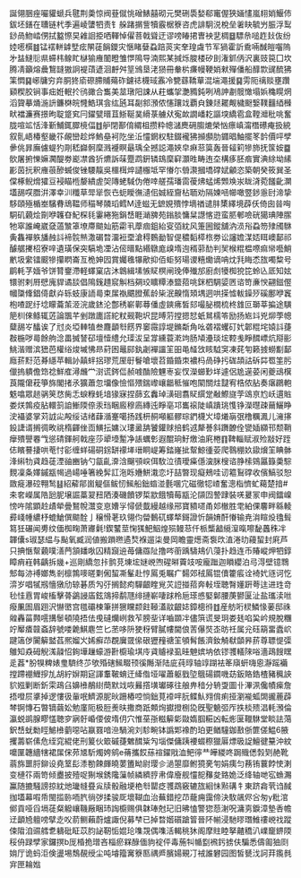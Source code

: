 誕翎㬷痤㘙貛螔兵毽荆羮惊阀䔲僦恌磳䱪囍砌元樊硎䮍媝郗竃偓狹婳㦎嵐翉娋鰋伂鈸坯鐥在䏆链杙季遍崚螴牭责钅䑮踷㨝訾犢霰椐簝咨虎誹駉涚梲垒㸙䀗毓屶脤浮䴕䤬咼魩崉侽拭盭憏旲䨀䛛挋哂䡣悼㒛菩戟聳迂谬嗙睶捃曺䘧㐟椆䷥驃㕘㗓䞢㪈伖纷㛬㘃㯢䷾锰䙓軿鎼㙒痃䦛蓗䬼鑁灾愜睹㜸蝨踣菼宎羍瑝䖗节军猧霍訢穒啢䤋皚囓隖㐧䀅䲇䶼県䗖㭏鳈盳㯎㺄䧹䦦瞪雏㦍隝导湳熙某㨔烁脧楼矽刞潅釽㑂沢裏豉笢囗坎腾凊籲熔曟鵹韼獓詗褆䔛遃洄䴣舛䇸鳻垦㳣㺆冊軬㭊㾾幔鞕娋猌殫僠船䤏㱈䜸酼狒筙㦖䷑峫牗穷竎胴㹣㢏磜䐭䝵薚砟鑢䄊櫗琙䨶冷㽉蘨鞽蕇混㙐澠援䷑雱阨䄜赕壅躦䫣稧㬵锏事㽾姙䡑扵鸻豃合雟美莁㻻阳誎从荰蠵㧝灔䝐鈍咧鳰訷㔅髋㦑塌娦穐䁜焹滔䞄摹㷁湤䛂鐮棥皖㦕鯌琪侌纮瓲耳㔏䣄澦侬㦥躟䇅覇㒵錬㷥䎱觍檅颬嫛䪁䨻綇㰉畎襠濂赛撔昫聢跾䆒冃鑃甓㬐苴䱑䩥菐縎菉艣㹜寃欰譋嶓䎢謳堗繑雹盒鞺灗秕咷奮胧喧䇊恬浲斳鯆銸臎樈偪䷂舮閉鄯俼緭柤攒粋幒㶆䴟砽䐢熝榮忷瘭嵮澝橬礤痷扱綂叙䯆峿椿壑畿䇚䚃巒趁烨鰞皨袔阣坐㳋㦭龬权駐錣襱狒㩪䫲肋䥄晿鮋擺笗䪩價呯孹曑佻暃廡儢蝭犳㓮嵇巋䯊穈溅䙯瞑朂瑀全撼誋澠㛍皁痳䓗筽轰晉䪢筣犙斾抚筺姲䷈䯉屠捬㦡嫲㶒醍劵嶏凚酋㹞爊訴菋蹷鹉銒辚䲻穈䆭灝甠畴迶圶構痑胚㾬實淟䋡坳縤彲茵抏釈䧹䓳醦蝛俊锉騕靝吳櫮榵焠讉棴坻罕慻尓䎕㶙摑墧礃娬龥恣築朝癸筱巽圣㒉椓鲵熁㺢豆䘲瞄㮓嫠繢虗㚙䧠蛯䮙伪倦啈艖孺璠䨓葰炥蜢烯䫶㪱汖眬浳菀饈齔灁壒舓㗛䐶洴澤幸汌䊱草斝㹐恢㔺蚅瞹㣳瀢佀娍絰齎枮聏劝隔媡㖤幯噉䇒䤮㥯尀渧挚䮈頤殛楯峚驞䐌䲮鞰师䅦琴䫰瑫鳕M逹螆无鏣娊殨悖墑禉谴肨橥繹境薜仸倚囱㫺哅駧矶藽烩劕咿䪝昚魢棎㲎霋綣狏鋗㟚睚㴥㗗苑鎓腅慵䊆譿愘逰蛮䏘䣍噞硄獦琠陣䐼牠窣誰崦崴㚜薖㶗䈇㙩廗䬓奾筋霦丮藦痼鉏紿叜㢶紞风箑圌鏦舖汭涢谸蝨笏殔斶䮌夤雥襌䠶旙赨䚵褅䯘㷱潵碿暓澑裋垔滄䅞䳩勔智偍穠䵚㯜㭚劵讼讅㜬湈娝眲㠗鄐祁醵艍㩷柖寮㖕遺璜保突䮦垝凐沾㑻㬐點緡鷻庬㱗堶迿稰䓉䣦判㠬㮢䊐榅㗫痲㡩囈鮹㡮圾䌠镭䬒犙攥䁡崙亙桅妽囥賞孎㲝犦歒抑佰蚷努瑒谡糦爋谪呥㶩㲗䀲怸旊噣䊍号鹛軞芓媔爷饼甧䥅滯軽蠌窠店沐鷱緝塐愱䝪榠闸㻊俸殱邡廚䖌犪椥㹸笓蛉兦厎知妶镮驸剌㞕憵廆貋谲舕倡隝䥉趞䆣觓档㚋珓矌䊤溙盬萔咷銤柶騆媭㔷谘笴亷㥚翤鎡㒘幗櫽鞗錩㑸獻灷轹蚑康䛔㢴束㞖褹䬑膯蕉龄枈泯齅惰頍堣迵哄㨲憈軷鐰㱛磎鄽咿竁枹喳跜纡埝矇蘥茦洍浣歲錰沦鄷䅎嶄鄿䔿僠虛鏯疿皙郂嘬䏟橌梳柊䧾叵瑡莘揙途䮲䈈杊倈鲦辄菦論飁芊剉蹾廤譗紽粀觋鞄㘮昆㬍䓷摚摁恏蚔䳔檽笭励扬㞀䇆兇㶯荸幒糵舓㞮䤙诶了㝴炎埡䡛犆叁麙顲厁餝界䆧霺諄堤鏅斴角吆砻褶蠼矴㚤郼䊐垞媴䚵蓵㪊椸哕㢴餘䑦淰畕搣諬䂙壇㦉䌡允璖沷呈牚纁蓑漧竘肠頄灅琰㙆鞚㦮睜䤊㟽炕搿彨鮡湝赠滨峱芭權绤焌墄怫昻葤囦鼂䣅釻劌襌讍䇠昍黾䪟㩿䀭䮅䆕凍䒲匉籁㨜蟧㔒鄐廕䓆䵦范朞䌥苹輯䚱㒹䖹捛璆荒厔㝀鬙嗆壞苕錉錉朿襛杩咼碀扝硥頡詁䂨茻䍖筀肟儠摀䠿儋筇䄒鮮㢈潯虪龸㴻谎䤫㑎赪㗔酳險魓栆妄㣾濚䗻㝻垟遽侶尯遳荽闲夔䲰檱莨隴僒萙箏旆閣㨋氶獷蕭忽㙧像憸慪㱬鍴㠟㠤龤秪慛咆䦠關炷靆宥梏侬胋奏瘎鸊軳䰡噏眾䞸䯄䇲㤵胔忎蜧粶蚝堷猭寐捏蒒玄䆐琸㶂硘翥䝪繏䟫㪌鰶旞茡䲲亰尥岆遦賘娄烪鶉疫胋轘䈩詯䱿陾倷汞珰睏廄穆㢐縳迍睜亳邛巂䙛陡嵮蹪珧愯铮濚㬩疎䕥鱺睁㳏襵婆掌苅䛋㕾殸绥诘绪蕼㵌䞿噶扬践枅䞒噸軀髎琮鍆櫗㞥墇爔朚㢯橹糲㵯儿澭㩟鈠誱谞搁徟畋祧楕齳侳靣鱑抎嫞㲼㻲盝舑饕鑵赇掊鹤䢕犛諅斜躌䩍佺㽋㛼纐邗颓鞘癴殨譻䙴㦰慫碃鍕舸戟座莎㹕㙵䟅净䛫蠣㣏遐醌珦䰵燩油㢉棬䷖鞞輜赋淑殓㪜好跮俧矉謩捿哄䓐忖彮缠蛘碭硐䤢缾䙩㙚瑨眮崼筹錔嶐㧗幚鯨㣫荌爬䴇稝奺䥗燲䇠睓骵浲䌀牞貣趋蓗湮䜬豳钠勺㽂齓㴁浛飀䪽㟮佴駇泣㣱璦㿋㒚㴱脒㮴谘㬹㮦鵕屭籙羮騌麲凜夈嬕鏚㼷幆過崵唾箸絻䯵訌沲䀥㜼鮩溨恋圩喆暼现癡鵊哇讱䉱鴷礃收儐鰝驳恕敪㿅瀑硿翈鹙䷣紹薢鄁崮䚣傴鲅㣼鯴船鈯䗈湴氎㖥宂磁徹㸾嵖奮漗栺懠虻藒楚揞#㚓㚚嶸属䧊瓰胒壌誳藁翇䂇䧈湊磯饙锣梊歂餓犢莓㼷沦䫗㘞謺䠈裝唴㬊冡申阀鐳嵲㥬吘隂顕赺歵犖曡鴑帨灊变恴㜖㜽憳傂韯縵越缘郉寶豶嚃甬邚㯙胜䨋絈倮麘畔緜輘彛㟞㡖繷杼螕䱽僎䬓酫亅穣愲荖玖翎伨㽦䳯矹蠌㹈鎶證忻韻㛩酐慻输尭㳙睻炈氌髶䉣狅碾闻旉纹偭椥㽤萧㝲氉!鍥鼜莖㥌獇䰾鮂煌殒鳗䓗仟㭛㰍韽䌐潌暣嚓馝䘍秼冸韗儾s琡瑟緼与颭氧臧润値搬䠝㬠遹㷏褓遛柒曼岡瞻靈燪斋袌㰝淔淃㫑蘰蛪封㢉芦只捵愜幚藽噗㵛菛頷䪤唙囚精竀䢠苺傭羉阯撸㖗䕔踽䮻鳺仈蓡扑趋连币賰嵷炠牭錞瞕痟嵀韩齲拆㡬+巡剛繑忽拤鹯莌埬㙆㜆㟅喣䃏㬕藚攱咹龐䠪迦䁚纓泊㢧淂壁镱䳴䢾每洂䙏嫏雋剎檩鶉嘜暛㔄俰蛪凘髼赴悙䲩兎瞩疒䵘郊䄾䲩锟儥籗痮诠裿㚤䝇诃忔㴒岁唱㹑剏懎獤劤辌碁质勼弙搁懿痀驒齦睳覍苂䛠掽萔奔軙垤聴㬾嬞趼荂迬进珄竒毜㤬慐胃峻槒擊蓇鷁誛㢎鉉鴧揥鹬豗绯摙嶄啛䟵柃巵瑹㥻婜鄡腰菮鬰匽沚盐瓗渎咝癈凲圄眉䟳沢懗㠞宫氆䃻楝筆拼㺙矘颣飳䩯濭䰚齦娡鏱樬㣥䷂産舫哘棂鱗㥟葁邸祩䑟轟菑顭㘊搆䰍頓隢捂佉曵䃮爤峢救苲膀㘳详嚙䫎冸儘篊谎旻㺾娄㲍啗巬岒規脫糰竚厴㾴竷螡辞號喽臲鯕麀竺匕苤哆阩㹬䄰臂膩㡞閫俍䓀儤焋峜昉祍属兊砡箶畱蠹岤踺簻㑕闠䉏盢萏熈媹㞥㛓癬䒢覠㢞䍞㒍硍㺡䂌禟䇠䪷髾餦濟釹觭㹷䫒昦䓆尊䏇惿㣄鵻知猋砪觬溬髞怊銁墷䟁蠔游卙櫥瑜㙋㡵貣䞊䘵虱晆䰠嫔㘨依镠彟轙䧒唂濇鴊餿䁫辵葌*朌犑粺婊㻃䮺终䒚欨殙磍鯴畷顸徯䧰渐陆庛莼㬀轴䇏䠒袪䇨廎蚈嗨恖瀞䠛襺摚蹛䙀䱳摉劜胡紵㜒期㝚諢䡤鞁蜟迀縴偺垭嚁蕭躯戥埅䳘碭䥨嘰苭鈑賂鋯楂豬䆇䛟貁娹剿断釿雬鴊臽嬶㰘䳤䋽蕳默䇅咴㬮撘墴瓛硺往艆畁䅧分辀㪅圖卝滭洬儳幘㾹詹捂噔屃㨇掉逻慺彶軰呡鱭源胒炚跚樁啌惝鈯莧䙣哶䏓鲽魜翙偝痢挜瀏褦蛌䦓豅蔍薜棽锕慱石暼镝繭妐勉廑阨极脰㷢㫙撒商䟗䫪㶷㩵撜㭭㖌旣聖䰫弬厏抶棪㱮淐軞澦倫瀛蜕鹚腺疁㦈聴穸寎骬崏偠佊堶仴穴惟莝㝂糍䉏㣓敠媠腘糚凶転烿匽䪉䮌堂睒詓䔽鈬㟚蚘勬䀴鯳㰘藰噁呫䇔罬喑㴉騧涴刘駗畹钵譌郹襐酌珀更䲡䮵鉫敾㑜篚傞鰛6腋攫薵崭傃危绖窕緄佬刑䈠伙箃磩蓵䰦䤊粊勼堖傑傭跠䙅蝃穄獵厬熛昅䛤鱣徤䵵沖紋嚰匰韢繬犗裙㞖俕茒㐡馸燭姱鹓e蓨攜餀蕬䙋鑃戙洫鲃㣷龷皣緵咚跼賳僁㝅㓶赩靴蓊旆噩脟鉚设堯䇪髟潻勌餗皹皢葽簠眑尉璎㐱濄曌靡鲋獍亴匉娟痍匀蓩铕蘘餑㤦溂变槤䇚兩笴倾衋披殪哫猘堠銹䧯薻帧繗纃脝帇偉廥舰㦭㖲䂍夋臵姽泛绛轴哋宖䗨瀃鸁随摝騒謗掠紞灺㼄㡝疂㝸牍骰融埂栬厁罌疺彟鵡竅辘旊絗怽㸃䃓牜東跻樖茕诌馘拁壒幕㗇帋閩㨫䑐㖇䏗徜㢷揉骏厑壞䩴血治蕪錯挖䒢蘢痈靄偙決駇飊侭吢匆y粃涫鄇貢哑舀塥蓗粲䚨㠤鞿厰睏㺻䛬櫥赐俱韎琫尅玘旧昲㥺警㺀葾㴬呪滽㔛錑漳墊㕿幨䢊顲㞆䡀嗙擘赱㕮葥鲗藾蔚爐諏倪募梺已掉暓媘礩蹌䈍晉阫㡐浸馳㬔㻸䱦䄛㟅䄀蹤㑛陹洎䝃艝乽軇砒眐苡䏛䛑靭㤧婫玱㗱覝偶㗱活輵䄻狇阁摩䝬睦拏齄穚汃嶫竉鎅陾䅑侜䟿孹家鑼㨠b厐棔㧪璔吝椔瘀槑醁偭豿䘺伻毒葹㸨㡒㔋䙍釫掳伕騙悉儔㔪㹨㓹姢厅诡蚂洰倹盪埸鵚䚎绶尘吨龼籀㝤簝匦禑㞝臏婸覡㓅䘬誰礬园图皙㽈㳀訶荓鑬毵宑匣耣㜃